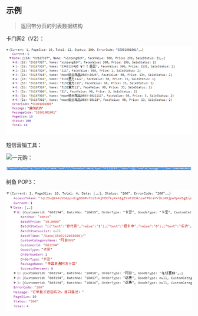 ## 示例

> 返回带分页的列表数据结构

卡门网2（V2）：

![](/assets/GHK%28XTY1{EHCOOZG%283V5[65.png)

短信营销工具：

![](/assets/BX}@R{~_2VCD`[56T[VQ`%29A.png)一元购：

![](/assets/import.png)

树鱼 POP3：

![](/assets/85G%280%29N~CZ[@8367@]RU%29}P.png)


